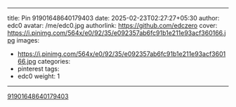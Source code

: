 
---
title: Pin 91901648640179403
date: 2025-02-23T02:27:27+05:30
author: edc0
avatar: /me/edc0.jpg
authorlink: https://github.com/edczero
cover: https://i.pinimg.com/564x/e0/92/35/e092357ab6fc91b1e211e93acf360166.jpg
images:
   - https://i.pinimg.com/564x/e0/92/35/e092357ab6fc91b1e211e93acf360166.jpg
categories:
  - pinterest
tags:
  - edc0
weight: 1
---

<!--more-->

[91901648640179403](https://in.pinterest.com/pin/91901648640179403/)

	